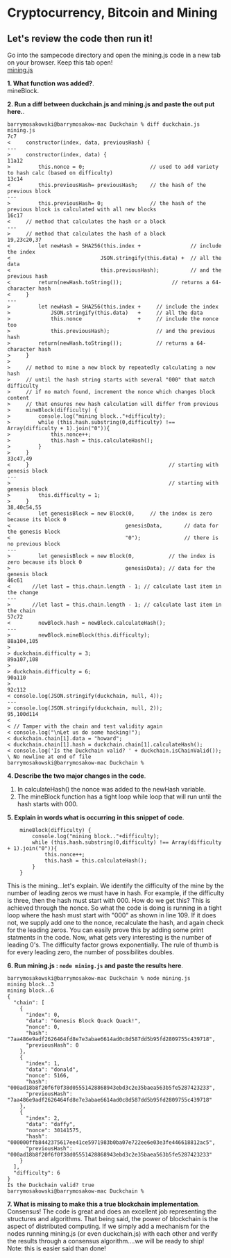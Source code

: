 # Cryptocurrency, Bitcoin and Mining    

## Let's review the code then run it!

Go into the sampecode directory and open the mining.js code in a new tab on your browser. Keep this tab open!   
[mining.js](https://github.com/JerryCuomo/ThinkBlockchain/blob/main/samplecode/Duckchain/mining.js)
   
**1.  What function was added?**.    
mineBlock.        


**2.  Run a diff between duckchain.js and mining.js and paste the out put here.**.
```
barrymosakowski@barrymosakow-mac Duckchain % diff duckchain.js mining.js
7c7
<     constructor(index, data, previousHash) {   
---
>     constructor(index, data) {   
11a12
>         this.nonce = 0;                     // used to add variety to hash calc (based on difficulty)
13c14
<         this.previousHash= previousHash;    // the hash of the previous block
---
>         this.previousHash= 0;               // the hash of the previous block is calculated with all new blocks
16c17
<     // method that calculates the hash or a block
---
>     // method that calculates the hash of a block
19,23c20,37
<         let newHash = SHA256(this.index +                // include the index 
<                             JSON.stringify(this.data) +  // all the data 
<                             this.previousHash);          // and the previous hash
<         return(newHash.toString());                // returns a 64-character hash
<     }                  
---
>         let newHash = SHA256(this.index +     // include the index 
>             JSON.stringify(this.data)   +     // all the data 
>             this.nonce                  +     // include the nonce too
>             this.previousHash);               // and the previous hash
>         return(newHash.toString());           // returns a 64-character hash
>     }       
> 
>     // method to mine a new block by repeatedly calculating a new hash
>     // until the hash string starts with several "000" that match difficulty
>     // if no match found, increment the nonce which changes block content
>     // that ensures new hash calculation will differ from previous
>     mineBlock(difficulty) {
>         console.log("mining block.."+difficulty);
>         while (this.hash.substring(0,difficulty) !== Array(difficulty + 1).join("0")){
>             this.nonce++;  
>             this.hash = this.calculateHash();
>         }
>     }
33c47,49
<     }                                             // starting with genesis block
---
>                                                   // starting with genesis block
>         this.difficulty = 1;
>     }                                             
38,40c54,55
<         let genesisBlock = new Block(0,     // the index is zero because its block 0 
<                                     genesisData,       // data for the genesis block 
<                                     "0");              // there is no previous block 
---
>         let genesisBlock = new Block(0,           // the index is zero because its block 0 
>                                     genesisData); // data for the genesis block 
46c61
<       //let last = this.chain.length - 1; // calculate last item in the change 
---
>       //let last = this.chain.length - 1; // calculate last item in the chain
57c72
<         newBlock.hash = newBlock.calculateHash();
---
>         newBlock.mineBlock(this.difficulty);
88a104,105
> 
> duckchain.difficulty = 3;
89a107,108
>  
> duckchain.difficulty = 6;
90a110
> 
92c112
< console.log(JSON.stringify(duckchain, null, 4));          
---
> console.log(JSON.stringify(duckchain, null, 2));          
95,100d114
< 
< // Tamper with the chain and test validity again
< console.log("\nLet us do some hacking!");
< duckchain.chain[1].data = "howard";
< duckchain.chain[1].hash = duckchain.chain[1].calculateHash();
< console.log('Is the Duckchain valid? ' + duckchain.isChainValid());
\ No newline at end of file
barrymosakowski@barrymosakow-mac Duckchain %
```

**4. Describe the two major changes in the code**.
1.  In calculateHash() the nonce was added to the newHash variable.     
2.  The mineBlock function has a tight loop while loop that will run until the hash starts with 000.         

**5. Explain in words what is occurring in this snippet of code**.   
```
    mineBlock(difficulty) {
        console.log("mining block.."+difficulty);
        while (this.hash.substring(0,difficulty) !== Array(difficulty + 1).join("0")){
            this.nonce++;
            this.hash = this.calculateHash();
        }
    }
```
This is the mining...let's explain.  We identify the difficulty of the mine by the number of leading zeros we must have in hash.  For example, if the difficulty is three, then the hash must start with 000.  How do we get this?  This is achieved through the nonce.   So what the code is doing is running in a tight loop where the hash must start with "000" as shown in line 109.  If it does not, we supply add one to the nonce, recalculate the hash, and again check for the leading zeros.   You can easily prove this by adding some print statments in the code.   Now, what gets very interesting is the number of leading 0's.  The difficulty factor grows exponentially. The rule of thumb is for every leading zero, the number of possibilites doubles.     

**6. Run mining.js : `node mining.js` and paste the results here**. 
```
barrymosakowski@barrymosakow-mac Duckchain % node mining.js
mining block..3
mining block..6
{
  "chain": [
    {
      "index": 0,
      "data": "Genesis Block Quack Quack!",
      "nonce": 0,
      "hash": "7aa486e9adf2626464fd8e7e3abae6614ad0c8d587dd5b95fd2809755c439718",
      "previousHash": 0
    },
    {
      "index": 1,
      "data": "donald",
      "nonce": 5166,
      "hash": "000ad18b8f20f6f0f38d05551428868943ebd3c2e35baea563b5fe5287423233",
      "previousHash": "7aa486e9adf2626464fd8e7e3abae6614ad0c8d587dd5b95fd2809755c439718"
    },
    {
      "index": 2,
      "data": "daffy",
      "nonce": 30141575,
      "hash": "000000ffb8442375617ee41ce5971983b0ba07e722ee6e03e3fe446618812ac5",
      "previousHash": "000ad18b8f20f6f0f38d05551428868943ebd3c2e35baea563b5fe5287423233"
    }
  ],
  "difficulty": 6
}
Is the Duckchain valid? true
barrymosakowski@barrymosakow-mac Duckchain % 
``` 

**7. What is missing to make this a true blockchain implementation**.     
Consensus!  The code is great and does an excellent job representing the structures and algorithms.  That being said, the power of blockchain is the aspect of distributed computing.  If we simply add a mechanism for the nodes running mining.js (or even duckchain.js) with each other and verify the results through a consensus algorithm....we will be ready to ship!     
Note: this is easier said than done! 

 

